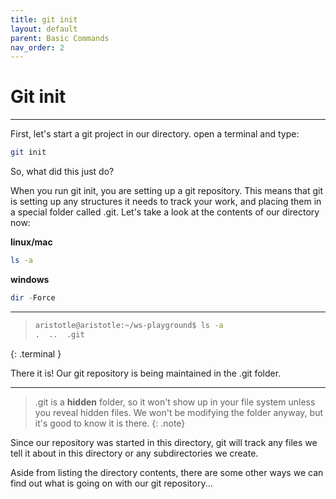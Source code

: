 ```yaml
---
title: git init
layout: default
parent: Basic Commands
nav_order: 2
---
```


# Git init
---

First, let's start a git project in our directory.
open a terminal and type:

```bash
git init
```

So, what did this just do? 

When you run git init, you are setting up a git repository. This means that git is setting up any structures it needs to track your work, and placing them in a special folder called .git. Let's take a look at the contents of our directory now:

__linux/mac__
```bash
ls -a
```
__windows__
```powershell
dir -Force
```
---

> ```bash
> aristotle@aristotle:~/ws-playground$ ls -a
> .  ..  .git
> ```
{: .terminal }

There it is! Our git repository is being maintained in the .git folder. 

---
> .git is a **hidden** folder, so it won't show up in your file system unless you reveal hidden files. We won't be modifying the folder anyway, but it's good to know it is there. 
{: .note}

Since our repository was started in this directory, git will track any files we tell it about in this directory or any subdirectories we create. 

Aside from listing the directory contents, there are some other ways we can find out what is going on with our git repository...